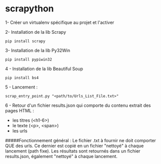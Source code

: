 # scrapython
1- Créer un virtualenv spécifique au projet et l'activer

2- Installation de la lib Scrapy

    pip install scrapy

3- Installation de la lib Py32Win

    pip install pypiwin32
    
4 - Installation de la lib Beautiful Soup
    
    pip install bs4
    
5 - Lancement : 
    
    scrap_entry_point.py "<path/to/Urls_List_File.txt>"
    
6 - Retour d'un fichier results.json qui comporte du contenu extrait des pages HTML :  
* les titres (\<h1-6\>)
* le texte (\<p\>, \<span\>)
* les urls 


#####Fonctionnement général : 
Le fichier .txt à fournir ne doit comporter QUE des urls. Ce dernier est copié en un fichier "nettoyé" à chaque lancement (path fixe).
Les résultats sont retournés dans un fichier results.json, également "nettoyé" à chaque lancement.
